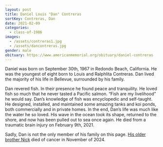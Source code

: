 ```yaml
---
layout: post
title: Daniel Louis "Dan" Contreras
sortKey: Contreras, Dan
date: 2021-02-09
categories:
  - class-of-1986
images:
  - /assets/contreras1.jpg
  - /assets/dancontreras.jpg
gender: male
obituary: https://www.americanmemorial.org/obituary/daniel-contreras
---
```

Daniel was born on September 30th, 1967 in Redondo Beach, California. He was the youngest of eight born to Louis and Ralphlita Contreras. Dan lived the majority of his life in Bellevue, surrounded by his family.

Dan revered fish. In their presence he found peace and tranquility. He loved fish so much that he never tasted a Pacific salmon. “Fish are my livelihood” he would say. Dan’s knowledge of fish was encyclopedic and self-taught. He designed, installed, and maintained some amazing tanks and koi ponds, both commercially and in private homes. In the end, Dan’s life was much like the water he so loved. His wave in the ocean took its shape, returned to the shore, and now has been pulled out to sea once again. He died from a traumatic brain injury on February 9th, 2021.

S﻿adly, Dan is not the only member of his family on this page. [His older brother Nick](https://ihsmemorial.org/class-of-1981/nick-anthony-contreras/) died of cancer in November of 2024.